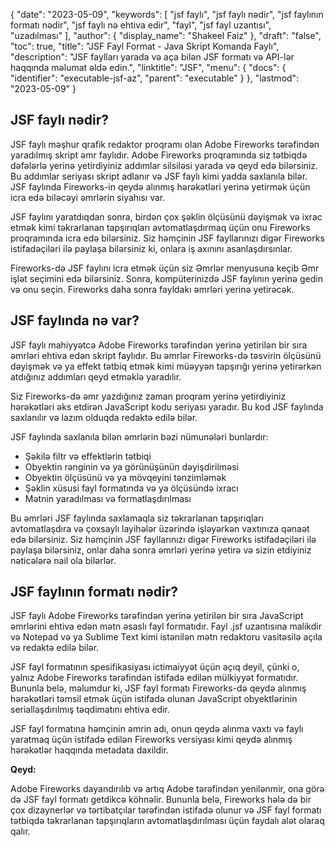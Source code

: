 {
  "date": "2023-05-09",
  "keywords": [
"jsf faylı",
"jsf faylı nədir",
"jsf faylının formatı nədir",
"jsf faylı nə ehtiva edir",
"fayl",
"jsf fayl uzantısı",
"uzadılması"
],
  "author": {
    "display_name": "Shakeel Faiz"
},
  "draft": "false",
  "toc": true,
  "title": "JSF Fayl Format - Java Skript Komanda Faylı",
  "description": "JSF faylları yarada və aça bilən JSF formatı və API-lər haqqında məlumat əldə edin.",
  "linktitle": "JSF",
  "menu": {
    "docs": {
      "identifier": "executable-jsf-az",
      "parent": "executable"
}
},
  "lastmod": "2023-05-09"
}

## JSF faylı nədir?

JSF faylı məşhur qrafik redaktor proqramı olan Adobe Fireworks tərəfindən yaradılmış skript əmr faylıdır. Adobe Fireworks proqramında siz tətbiqdə dəfələrlə yerinə yetirdiyiniz addımlar silsiləsi yarada və qeyd edə bilərsiniz. Bu addımlar seriyası skript adlanır və JSF faylı kimi yadda saxlanıla bilər. JSF faylında Fireworks-in qeydə alınmış hərəkətləri yerinə yetirmək üçün icra edə biləcəyi əmrlərin siyahısı var.

JSF faylını yaratdıqdan sonra, birdən çox şəklin ölçüsünü dəyişmək və ixrac etmək kimi təkrarlanan tapşırıqları avtomatlaşdırmaq üçün onu Fireworks proqramında icra edə bilərsiniz. Siz həmçinin JSF fayllarınızı digər Fireworks istifadəçiləri ilə paylaşa bilərsiniz ki, onlara iş axınını asanlaşdırsınlar.

Fireworks-də JSF faylını icra etmək üçün siz Əmrlər menyusuna keçib Əmr işlət seçimini edə bilərsiniz. Sonra, kompüterinizdə JSF faylının yerinə gedin və onu seçin. Fireworks daha sonra fayldakı əmrləri yerinə yetirəcək.

## JSF faylında nə var?

JSF faylı mahiyyətcə Adobe Fireworks tərəfindən yerinə yetirilən bir sıra əmrləri ehtiva edən skript faylıdır. Bu əmrlər Fireworks-də təsvirin ölçüsünü dəyişmək və ya effekt tətbiq etmək kimi müəyyən tapşırığı yerinə yetirərkən atdığınız addımları qeyd etməklə yaradılır.

Siz Fireworks-də əmr yazdığınız zaman proqram yerinə yetirdiyiniz hərəkətləri əks etdirən JavaScript kodu seriyası yaradır. Bu kod JSF faylında saxlanılır və lazım olduqda redaktə edilə bilər.

JSF faylında saxlanıla bilən əmrlərin bəzi nümunələri bunlardır:

- Şəkilə filtr və effektlərin tətbiqi
- Obyektin rənginin və ya görünüşünün dəyişdirilməsi
- Obyektin ölçüsünü və ya mövqeyini tənzimləmək
- Şəklin xüsusi fayl formatında və ya ölçüsündə ixracı
- Mətnin yaradılması və formatlaşdırılması

Bu əmrləri JSF faylında saxlamaqla siz təkrarlanan tapşırıqları avtomatlaşdıra və çoxsaylı layihələr üzərində işləyərkən vaxtınıza qənaət edə bilərsiniz. Siz həmçinin JSF fayllarınızı digər Fireworks istifadəçiləri ilə paylaşa bilərsiniz, onlar daha sonra əmrləri yerinə yetirə və sizin etdiyiniz nəticələrə nail ola bilərlər.

## JSF faylının formatı nədir?

JSF faylı Adobe Fireworks tərəfindən yerinə yetirilən bir sıra JavaScript əmrlərini ehtiva edən mətn əsaslı fayl formatıdır. Fayl .jsf uzantısına malikdir və Notepad və ya Sublime Text kimi istənilən mətn redaktoru vasitəsilə açıla və redaktə edilə bilər.

JSF fayl formatının spesifikasiyası ictimaiyyət üçün açıq deyil, çünki o, yalnız Adobe Fireworks tərəfindən istifadə edilən mülkiyyət formatıdır. Bununla belə, məlumdur ki, JSF fayl formatı Fireworks-də qeydə alınmış hərəkətləri təmsil etmək üçün istifadə olunan JavaScript obyektlərinin seriallaşdırılmış təqdimatını ehtiva edir.

JSF fayl formatına həmçinin əmrin adı, onun qeydə alınma vaxtı və faylı yaratmaq üçün istifadə edilən Fireworks versiyası kimi qeydə alınmış hərəkətlər haqqında metadata daxildir.

**Qeyd:**

Adobe Fireworks dayandırılıb və artıq Adobe tərəfindən yenilənmir, ona görə də JSF fayl formatı getdikcə köhnəlir. Bununla belə, Fireworks hələ də bir çox dizaynerlər və tərtibatçılar tərəfindən istifadə olunur və JSF fayl formatı tətbiqdə təkrarlanan tapşırıqların avtomatlaşdırılması üçün faydalı alət olaraq qalır.

